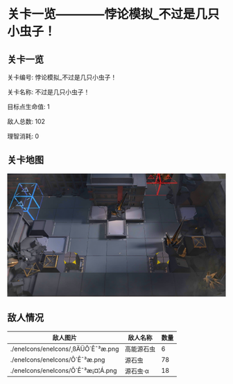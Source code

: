 # 关卡一览————悖论模拟_不过是几只小虫子！


## 关卡一览

关卡编号: 悖论模拟_不过是几只小虫子！

关卡名称: 不过是几只小虫子！

目标点生命值: 1

敌人总数: 102

理智消耗: 0


## 关卡地图
![悖论模拟_不过是几只小虫子！](./oprMap/悖论模拟_不过是几只小虫子！.png)

## 敌人情况

| 敌人图片 | 敌人名称 | 数量  |
|---------|-----|-----|
| ./eneIcons/eneIcons/¸ßÄÜÔ´Ê¯³æ.png| 高能源石虫  |   6  |
| ./eneIcons/eneIcons/Ô´Ê¯³æ.png| 源石虫  |   78  |
| ./eneIcons/eneIcons/Ô´Ê¯³æ¡¤¦Á.png| 源石虫·α  |   18  |
